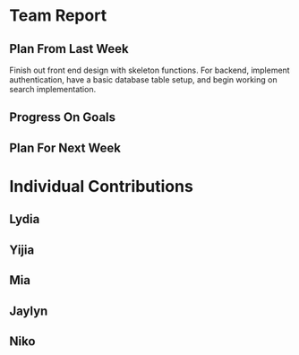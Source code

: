 # Team Report
## Plan From Last Week
Finish out front end design with skeleton functions. For backend, implement authentication, have a basic database table setup, and begin working on search implementation.
## Progress On Goals

## Plan For Next Week

# Individual Contributions

## Lydia

## Yijia

## Mia

## Jaylyn

## Niko

